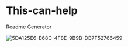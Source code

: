 # This-can-help
Readme Generator 

![5DA125E6-E68C-4F8E-9B9B-DB7F52766459](https://user-images.githubusercontent.com/39431924/222063074-fa0030da-b1a8-42b0-8c7b-2093742635c1.jpeg)
